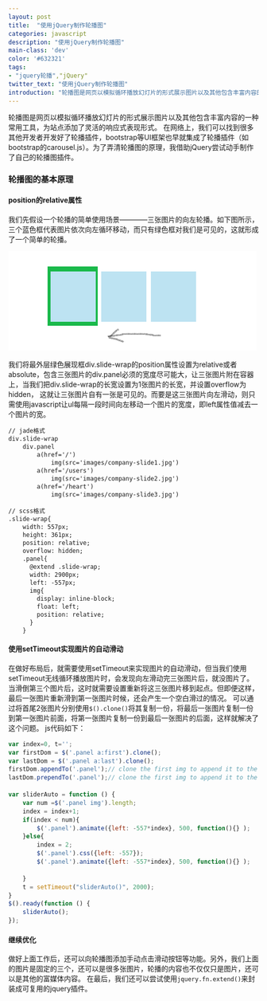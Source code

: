 ```yaml
---
layout: post
title:  "使用jQuery制作轮播图"
categories: javascript
description: "使用jQuery制作轮播图"
main-class: 'dev'
color: '#632321'
tags:
- "jquery轮播","jQuery"
twitter_text: "使用jQuery制作轮播图"
introduction: "轮播图是网页以模拟循环播放幻灯片的形式展示图片以及其他包含丰富内容的一种常用工具，为站点添加了灵活的响应式表现形式。为了弄清轮播图的原理，我借助jQuery尝试动手制作了自己的轮播图插件。"
---
```


轮播图是网页以模拟循环播放幻灯片的形式展示图片以及其他包含丰富内容的一种常用工具，为站点添加了灵活的响应式表现形式。
在网络上，我们可以找到很多其他开发者开发好了轮播插件，bootstrap等UI框架也早就集成了轮播插件（如bootstrap的carousel.js）。为了弄清轮播图的原理，我借助jQuery尝试动手制作了自己的轮播图插件。

### 轮播图的基本原理
#### position的relative属性
我们先假设一个轮播的简单使用场景————三张图片的向左轮播。如下图所示，三个蓝色框代表图片依次向左循环移动，而只有绿色框对我们是可见的，这就形成了一个简单的轮播。

![轮播的简单使用场景原理图](../assets/img/2016-9-19-1.png)

我们将最外层绿色展现框div.slide-wrap的position属性设置为relative或者absolute，包含三张图片的div.panel必须的宽度尽可能大，让三张图片附在容器上，当我们把div.slide-wrap的长宽设置为1张图片的长宽，并设置overflow为hidden，
这就让三张图片自有一张是可见的。而要是这三张图片向左滑动，则只需使用javascript让ul每隔一段时间向左移动一个图片的宽度，即left属性值减去一个图片的宽。

```jade
// jade格式
div.slide-wrap
    div.panel
        a(href='/')
            img(src='images/company-slide1.jpg')
        a(href='/users')
            img(src='images/company-slide2.jpg')
        a(href='/heart')
            img(src='images/company-slide3.jpg')

// scss格式
.slide-wrap{
    width: 557px;
    height: 361px;
    position: relative;
    overflow: hidden;
    .panel{
      @extend .slide-wrap;
      width: 2900px;
      left: -557px;
      img{
        display: inline-block;
        float: left;
        position: relative;
      }
    }
```

#### 使用setTimeout实现图片的自动滑动
在做好布局后，就需要使用setTimeout来实现图片的自动滑动，但当我们使用setTimeout无线循环播放图片时，会发现向左滑动完三张图片后，就没图片了。
当滑倒第三个图片后，这时就需要设置重新将这三张图片移到起点。但即便这样，最后一张图片重新滑到第一张图片时候，还会产生一个空白滑过的情况。
可以通过将首尾2张图片分别使用`$().clone()`将其复制一份，将最后一张图片复制一份到第一张图片前面，将第一张图片复制一份到最后一张图片的后面，这样就解决了这个问题。
js代码如下：

```javascript
var index=0, t='';
var firstDom = $('.panel a:first').clone();
var lastDom = $('.panel a:last').clone();
firstDom.appendTo('.panel');// clone the first img to append it to the panel
lastDom.prependTo('.panel');// clone the first img to append it to the panel

var sliderAuto = function () {
    var num =$('.panel img').length;
    index = index+1;
    if(index < num){
        $('.panel').animate({left: -557*index}, 500, function(){} );
    }else{
        index = 2;
        $('.panel').css({left: -557});
        $('.panel').animate({left: -557*index}, 500, function(){} );
        
    }
    t = setTimeout("sliderAuto()", 2000);
}
$().ready(function () {
    sliderAuto();
});
```
#### 继续优化
做好上面工作后，还可以向轮播图添加手动点击滑动按钮等功能。另外，我们上面的图片是固定的三个，还可以是很多张图片，轮播的内容也不仅仅只是图片，还可以是其他的富媒体内容。
在最后，我们还可以尝试使用`jquery.fn.extend()`来封装成可复用的jquery插件。